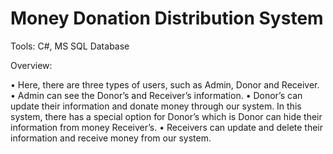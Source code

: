 # Money Donation Distribution System

Tools: C#, MS SQL Database

Overview:

•	Here, there are three types of users, such as Admin, Donor and Receiver.
•	Admin can see the Donor’s and Receiver’s information.
•	Donor’s can update their information and donate money through our system. In this system, there has a special option for Donor’s which is Donor can hide their information from money Receiver’s.
•	Receivers can update and delete their information and receive money from our system.

